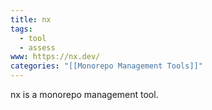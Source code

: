 ```yaml
---
title: nx
tags:
  - tool
  - assess
www: https://nx.dev/
categories: "[[Monorepo Management Tools]]"
---
```

nx is a monorepo management tool.